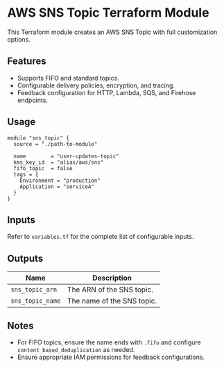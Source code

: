 # AWS SNS Topic Terraform Module

This Terraform module creates an AWS SNS Topic with full customization options.

## Features

- Supports FIFO and standard topics.
- Configurable delivery policies, encryption, and tracing.
- Feedback configuration for HTTP, Lambda, SQS, and Firehose endpoints.

## Usage

```hcl
module "sns_topic" {
  source = "./path-to-module"

  name        = "user-updates-topic"
  kms_key_id  = "alias/aws/sns"
  fifo_topic  = false
  tags = {
    Environment = "production"
    Application = "serviceA"
  }
}
```

## Inputs

Refer to `variables.tf` for the complete list of configurable inputs.

## Outputs

| Name             | Description                |
| ---------------- | -------------------------- |
| `sns_topic_arn`  | The ARN of the SNS topic.  |
| `sns_topic_name` | The name of the SNS topic. |

## Notes

- For FIFO topics, ensure the name ends with `.fifo` and configure `content_based_deduplication` as needed.
- Ensure appropriate IAM permissions for feedback configurations.
